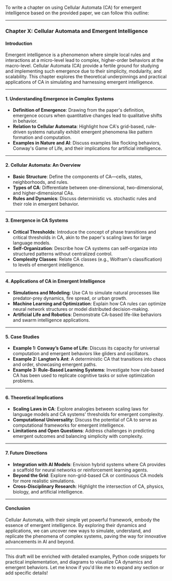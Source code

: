 To write a chapter on using Cellular Automata (CA) for emergent intelligence based on the provided paper, we can follow this outline:

---

### Chapter X: Cellular Automata and Emergent Intelligence

#### Introduction
Emergent intelligence is a phenomenon where simple local rules and interactions at a micro-level lead to complex, higher-order behaviors at the macro-level. Cellular Automata (CA) provide a fertile ground for studying and implementing such emergence due to their simplicity, modularity, and scalability. This chapter explores the theoretical underpinnings and practical applications of CA in simulating and harnessing emergent intelligence.

---

#### 1. **Understanding Emergence in Complex Systems**
   - **Definition of Emergence**: Drawing from the paper's definition, emergence occurs when quantitative changes lead to qualitative shifts in behavior.
   - **Relation to Cellular Automata**: Highlight how CA's grid-based, rule-driven systems naturally exhibit emergent phenomena like pattern formation and computation.
   - **Examples in Nature and AI**: Discuss examples like flocking behaviors, Conway's Game of Life, and their implications for artificial intelligence.

---

#### 2. **Cellular Automata: An Overview**
   - **Basic Structure**: Define the components of CA—cells, states, neighborhoods, and rules.
   - **Types of CA**: Differentiate between one-dimensional, two-dimensional, and higher-dimensional CAs.
   - **Rules and Dynamics**: Discuss deterministic vs. stochastic rules and their role in emergent behavior.

---

#### 3. **Emergence in CA Systems**
   - **Critical Thresholds**: Introduce the concept of phase transitions and critical thresholds in CA, akin to the paper's scaling laws for large language models.
   - **Self-Organization**: Describe how CA systems can self-organize into structured patterns without centralized control.
   - **Complexity Classes**: Relate CA classes (e.g., Wolfram's classification) to levels of emergent intelligence.

---

#### 4. **Applications of CA in Emergent Intelligence**
   - **Simulations and Modeling**: Use CA to simulate natural processes like predator-prey dynamics, fire spread, or urban growth.
   - **Machine Learning and Optimization**: Explain how CA rules can optimize neural network structures or model distributed decision-making.
   - **Artificial Life and Robotics**: Demonstrate CA-based life-like behaviors and swarm intelligence applications.

---

#### 5. **Case Studies**
   - **Example 1: Conway’s Game of Life**: Discuss its capacity for universal computation and emergent behaviors like gliders and oscillators.
   - **Example 2: Langton’s Ant**: A deterministic CA that transitions into chaos and order, showcasing emergent paths.
   - **Example 3: Rule-Based Learning Systems**: Investigate how rule-based CA has been used to replicate cognitive tasks or solve optimization problems.

---

#### 6. **Theoretical Implications**
   - **Scaling Laws in CA**: Explore analogies between scaling laws for language models and CA systems' thresholds for emergent complexity.
   - **Computational Universality**: Discuss the potential of CA to serve as computational frameworks for emergent intelligence.
   - **Limitations and Open Questions**: Address challenges in predicting emergent outcomes and balancing simplicity with complexity.

---

#### 7. **Future Directions**
   - **Integration with AI Models**: Envision hybrid systems where CA provides a scaffold for neural networks or reinforcement learning agents.
   - **Beyond the Grid**: Explore non-grid-based CA or continuous CA models for more realistic simulations.
   - **Cross-Disciplinary Research**: Highlight the intersection of CA, physics, biology, and artificial intelligence.

---

#### Conclusion
Cellular Automata, with their simple yet powerful framework, embody the essence of emergent intelligence. By exploring their dynamics and applications, we can uncover new ways to simulate, understand, and replicate the phenomena of complex systems, paving the way for innovative advancements in AI and beyond.

---

This draft will be enriched with detailed examples, Python code snippets for practical implementation, and diagrams to visualize CA dynamics and emergent behaviors. Let me know if you'd like me to expand any section or add specific details!